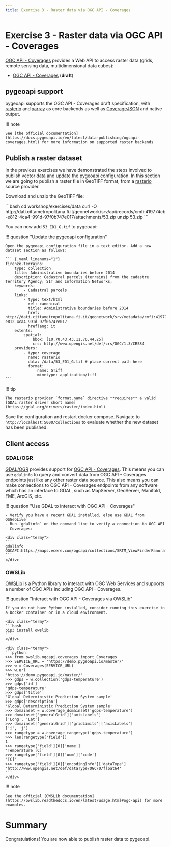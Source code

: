 ```yaml
---
title: Exercise 3 - Raster data via OGC API - Coverages
---
```


# Exercise 3 - Raster data via OGC API - Coverages

[OGC API - Coverages](https://ogcapi.ogc.org/coverages) provides a Web API to access raster
data (grids, remote sensing data, multidimensional data cubes):

* [OGC API - Coverages](https://ogcapi.ogc.org/coverages/) (**draft**)

## pygeoapi support

pygeoapi supports the OGC API - Coverages draft specification, with [rasterio](https://rasterio.readthedocs.io) and [xarray](https://docs.xarray.dev) as core backends
as well as [CoverageJSON](https://covjson.org) and native output.

!!! note

    See [the official documentation](https://docs.pygeoapi.io/en/latest/data-publishing/ogcapi-coverages.html) for more information on supported raster backends


## Publish a raster dataset

In the previous exercises we have demonstrated the steps involved to publish vector data and update the pygeoapi configuration. In this section we are going to
publish a raster file in GeoTIFF format, from a [rasterio](https://rasterio.readthedocs.io) source provider.

Download and unzip the GeoTIFF file:

<div class="termy">
```bash
cd workshop/exercises/data
curl -O http://dati.cittametropolitana.fi.it/geonetwork/srv/api/records/cmfi:419774cb-e812-4ca4-991d-97f0b747e017/attachments/53.zip
unzip 53.zip
```
</div>

You can now add `53_ED1_G.tif` to pygeoapi:

!!! question "Update the pygeoapi configuration"

    Open the pygeoapi configuration file in a text editor. Add a new dataset section as follows:

    ``` {.yaml linenums="1"}
    firenze-terrains:
        type: collection
        title: Administrative boundaries before 2014
        description: Cadastral parcels (terrains) from the cadastre. Territory Agency; SIT and Information Networks;
        keywords:
            - Cadastral parcels
        links:
            - type: text/html
              rel: canonical
              title: Administrative boundaries before 2014
              href: http://dati.cittametropolitana.fi.it/geonetwork/srv/metadata/cmfi:419774cb-e812-4ca4-991d-97f0b747e017
              hreflang: it
        extents:
            spatial:
                bbox: [10.70,43.43,11.76,44.25]
                crs: http://www.opengis.net/def/crs/OGC/1.3/CRS84
        providers:
            - type: coverage
              name: rasterio
              data: /data/53_ED1_G.tif # place correct path here
              format:
                  name: GTiff
                  mimetype: application/tiff
    ```

!!! tip

    The rasterio provider `format.name` directive **requires** a valid [GDAL raster driver short name](https://gdal.org/drivers/raster/index.html)

Save the configuration and restart docker compose. Navigate to `http://localhost:5000/collections` to evaluate whether the new dataset has been published.

## Client access

### GDAL/OGR

[GDAL/OGR](https://gdal.org) provides support for [OGC API - Coverages](https://gdal.org/drivers/raster/ogcapi.html). This means you can use `gdalinfo` to query and convert data from OGC API - Coverages endpoints just like any other raster data source.  This also means you can make connections to OGC API - Coverages endpoints from any software which has an interface to GDAL, such as MapServer, GeoServer, Manifold, FME, ArcGIS, etc.


!!! question "Use GDAL to interact with OGC API - Coverages"

    - Verify you have a recent GDAL installed, else use GDAL from OSGeoLive
    - Run `gdalinfo` on the command line to verify a connection to OGC API - Coverages:

    <div class="termy">
    ```
    gdalinfo OGCAPI:https://maps.ecere.com/ogcapi/collections/SRTM_ViewFinderPanorama
    ```
    </div>

### OWSLib

[OWSLib](https://owslib.readthedocs.io) is a Python library to interact with OGC Web Services and supports a number of OGC APIs including OGC API - Coverages.

!!! question "Interact with OGC API - Coverages via OWSLib"

    If you do not have Python installed, consider running this exercise in a Docker container or in a cloud environment. 

    <div class="termy">
    ```bash
    pip3 install owslib
    ``` 
    </div>

    <div class="termy">
    ```python
    >>> from owslib.ogcapi.coverages import Coverages
    >>> SERVICE_URL = 'https://demo.pygeoapi.io/master/'
    >>> w = Coverages(SERVICE_URL)
    >>> w.url
    'https://demo.pygeoapi.io/master/'
    >>> gdps = w.collection('gdps-temperature')
    >>> gdps['id']
    'gdps-temperature'
    >>> gdps['title']
    'Global Deterministic Prediction System sample'
    >>> gdps['description']
    'Global Deterministic Prediction System sample'
    >>> domainset = w.coverage_domainset('gdps-temperature')
    >>> domainset['generalGrid']['axisLabels']
    ['Long', 'Lat']
    >>> domainset['generalGrid']['gridLimits']['axisLabels']
    ['i', 'j']
    >>> rangetype = w.coverage_rangetype('gdps-temperature')
    >>> len(rangetype['field'])
    1
    >>> rangetype['field'][0]['name']
    'Temperature [C]'
    >>> rangetype['field'][0]['uom']['code']
    '[C]'
    >>> rangetype['field'][0]['encodingInfo']['dataType']
    'http://www.opengis.net/def/dataType/OGC/0/float64'
    ```
    </div>

!!! note

    See the official [OWSLib documentation](https://owslib.readthedocs.io/en/latest/usage.html#ogc-api) for more examples.

# Summary

Congratulations! You are now able to publish raster data to pygeoapi.
